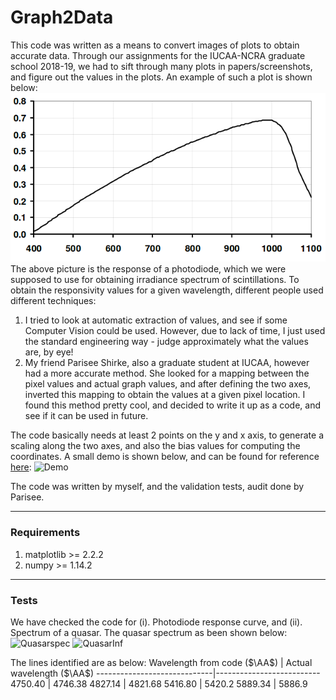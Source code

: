 # Graph2Data
This code was written as a means to convert images of plots to obtain accurate data. Through our assignments for the IUCAA-NCRA graduate school 2018-19, we had to sift through many plots in papers/screenshots, and figure out the values in the plots. An example of such a plot is shown below:
![Example](TestCase/Photodiode.png)
The above picture is the response of a photodiode, which we were supposed to use for obtaining irradiance spectrum of scintillations. To obtain the responsivity values for a given wavelength, different people used different techniques:
1. I tried to look at automatic extraction of values, and see if some Computer Vision could be used. However, due to lack of time, I just used the standard engineering way - judge approximately what the values are, by eye!
2. My friend Parisee Shirke, also a graduate student at IUCAA, however had a more accurate method. She looked for a mapping between the pixel values and actual graph values, and after defining the two axes, inverted this mapping to obtain the values at a given pixel location. I found this method pretty cool, and decided to write it up as a code, and see if it can be used in future.

The code basically needs at least 2 points on the y and x axis, to generate a scaling along the two axes, and also the bias values for computing the coordinates. A small demo is shown below, and can be found for reference [here](Example/Example.mp4):
![Demo](Example/Example.gif)

The code was written by myself, and the validation tests, audit done by Parisee. 

---------------------------------------
### Requirements
1. matplotlib >= 2.2.2
2. numpy >= 1.14.2
---------------------------------------
### Tests
We have checked the code for (i). Photodiode response curve, and (ii). Spectrum of a quasar. The quasar spectrum as been shown below:
![Quasarspec](Selection1.png) ![QuasarInf](Selection1_result.png)

The lines identified are as below:
Wavelength from code ($\AA$) | Actual wavelength ($\AA$)
-----------------------------|--------------------------
4750.40 | 4746.38 
4827.14 | 4821.68
5416.80 | 5420.2
5889.34 | 5886.9
